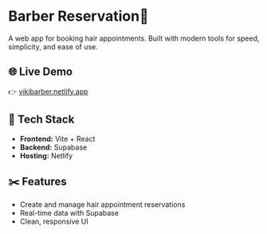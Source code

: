 # Barber Reservation💈

A web app for booking hair appointments. 
Built with modern tools for speed, simplicity, and ease of use.

## 🌐 Live Demo
👉 [vikibarber.netlify.app](https://vikibarber.netlify.app)

## 🧰 Tech Stack
- **Frontend:** Vite + React  
- **Backend:** Supabase  
- **Hosting:** Netlify  

## ✂️ Features
- Create and manage hair appointment reservations  
- Real-time data with Supabase  
- Clean, responsive UI  
